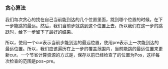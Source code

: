 ### 贪心算法
我们每次贪心的找在自己当前能到达的几个位置里面，跳到哪个位置的时候，在下一步能跳的最远。然后，我们当前步就跳到这个位置上去，所以我们在这一步的跳跃时，给下一步留下了最好的结果。  

所以，使用一个cur表示当前步能到达的最远位置，使用pre表示上一次能到达的最远位置。所以，我们应该遍历在上一步的覆盖范围内，当前能跳的最远位置来更新cur。一个节省计算资源的方式是，保存以前已经检查了的位置为Pos，这样每次检查的范围是pos~pre。  

